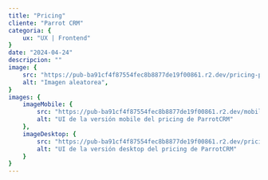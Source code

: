 ```yaml
---
title: "Pricing"
cliente: "Parrot CRM"
categoria: {
    ux: "UX | Frontend"
}
date: "2024-04-24"
descripcion: ""
image: {
    src: "https://pub-ba91cf4f87554fec8b8877de19f00861.r2.dev/pricing-parrot-portada.webp",
    alt: "Imagen aleatorea",
}
images: {
    imageMobile: {
        src: "https://pub-ba91cf4f87554fec8b8877de19f00861.r2.dev/mobile-pricing-parrot.webp",
        alt: "UI de la versión mobile del pricing de ParrotCRM"
    },
    imageDesktop: {
        src: "https://pub-ba91cf4f87554fec8b8877de19f00861.r2.dev/pricing-parrot.webp",
        alt: "UI de la versión desktop del pricing de ParrotCRM"
    }
}
---
```


